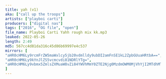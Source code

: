 ```yaml
---
title: yah (v1)
aka: ["call up the troops"]
artists: ["playboi carti"]
producers: ["digital nas"]
tags: ["2016", "OG file", "open"]
file_name: Playboi Carti Yahh rough mix kk.mp3
leaked: 2022-05-26
length: 2:49
md5: 567cc4d81da316c45d86b69997e4c537
mirrors: [
"aHR0cHM6Ly9rcmFrZW5maWxlcy5jb20vdmlldy9ubDI2amFnSE1kL2ZpbGUuaHRtbA==",
"aHR0cHM6Ly9kYnJlZS5vcmcvdi81NDRlYTg=",
"aHR0cHM6Ly9vbmx5ZmlsZXMuaW8vZi84YWVhMmY0ZTE2Njg0MzdmOWM0MjVhYjI2MTdhMTk4Mw=="
]
---
```

